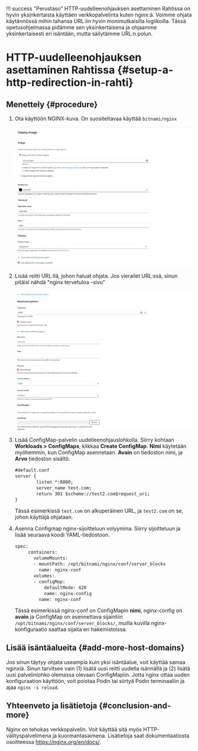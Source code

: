 
!!! success "Perustaso"
    HTTP-uudelleenohjauksen asettaminen Rahtissa on hyvin yksinkertaista käyttäen verkkopalvelinta kuten nginx:ä. Voimme ohjata käytännössä mihin tahansa URL:iin hyvin monimutkaisilla logiikoilla. Tässä opetusohjelmassa pidämme sen yksinkertaisena ja ohjaamme yksinkertaisesti eri isäntään, mutta säilytämme URL:n polun.

# HTTP-uudelleenohjauksen asettaminen Rahtissa {#setup-a-http-redirection-in-rahti}

## Menettely {#procedure}

1. Ota käyttöön NGINX-kuva. On suositeltavaa käyttää `bitnami/nginx`

    ![bitnami/nginx](../../img/bitnami-nginx-deploy.png)

1. Lisää reitti URL:llä, johon haluat ohjata. Jos vierailet URL:ssä, sinun pitäisi nähdä "nginx tervetuloa -sivu"

    ![route](../../img/create-route-nginx.png)

1. Lisää ConfigMap-palvelin uudelleenohjauslohkolla. Siirry kohtaan **Workloads > ConfigMaps**, klikkaa **Create ConfigMap**. **Nimi** käytetään myöhemmin, kun ConfigMap asennetaan. **Avain** on tiedoston nimi, ja **Arvo** tiedoston sisältö.

    ```nginx
    #default.conf
    server {
            listen *:8080;
            server_name test.com;
            return 301 $scheme://test2.com$request_uri;
    }
    ```

    Tässä esimerkissä `test.com` on alkuperäinen URL, ja `test2.com` on se, johon käyttäjä ohjataan.

1. Asenna Configmap nginx-sijoitteluun volyymina. Siirry sijoitteluun ja lisää seuraava koodi YAML-tiedostoon.

   ```
   spec:
        containers:
          volumeMounts:
          - mountPath: /opt/bitnami/nginx/conf/server_blocks
            name: nginx-conf
          volumes:
          - configMap:
              defaultMode: 420
              name: nginx-config
            name: nginx-conf
   ```

    Tässä esimerkissä nginx-conf on ConfigMapin **nimi**, nginx-config on **avain** ja ConfigMap on asennettava sijaintiin `/opt/bitnami/nginx/conf/server_blocks/`, muilla kuvilla nginx-konfiguraatio saattaa sijaita eri hakemistoissa.

## Lisää isäntäalueita {#add-more-host-domains}

Jos sinun täytyy ohjata useampia kuin yksi isäntäalue, voit käyttää samaa nginxiä. Sinun tarvitsee vain (1) lisätä uusi reitti uudella isännällä ja (2) lisätä uusi palvelinlohko olemassa olevaan ConfigMapiin. Jotta nginx ottaa uuden konfiguraation käyttöön, voit poistaa Podin tai siirtyä Podin terminaaliin ja ajaa `nginx -s reload`.

## Yhteenveto ja lisätietoja {#conclusion-and-more}

Nginx on tehokas verkkopalvelin. Voit käyttää sitä myös HTTP-välityspalvelimena ja kuormantasaimena. Lisätietoja saat dokumentaatiosta osoitteessa <https://nginx.org/en/docs/>.
